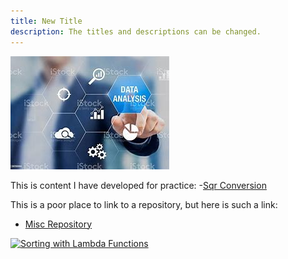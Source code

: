```yaml
---
title: New Title
description: The titles and descriptions can be changed.
---
```


![A Picture](/pics/OIP.jpg)

This is content I have developed for practice:
-[Sqr Conversion](/MiscFiles/index.md)

This is a poor place to link to a repository, but here is such a link:
- [Misc Repository](https://github.com/englundj/silver-eureka)

[![Sorting with Lambda Functions](https://img.youtube.com/vi/UmUiu59e17Q/0.jpg)](http://www.youtube.com/watch?v=UmUiu59e17Q)
